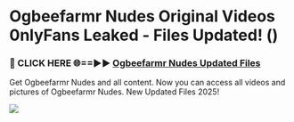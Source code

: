 # Ogbeefarmr Nudes Original Videos 0nlyFans Leaked - Files Updated! ()

<h3>🔴 CLICK HERE 🌐==►► <a href="https://tinyurl.com/2p9ay9w9" rel="nofollow">Ogbeefarmr Nudes Updated Files</a></h3>

Get Ogbeefarmr Nudes and all content. Now you can access all videos and pictures of Ogbeefarmr Nudes. New Updated Files 2025!

[![](https://i.imgur.com/KQgVmj3.gif)](https://tinyurl.com/2p9ay9w9)
